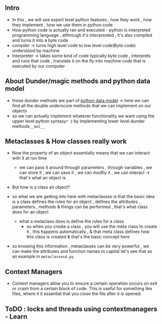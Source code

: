 ## Intro

- In this , we will see expert level python features , how they work , how they implement , how we use them in python code
- How python code is actually ran and executed - python is interpreted programming language , althrough it's interprested , it's also compiled and turns it into a byte code
- compiler -> turns high level code to low level code(Byte code) understood by machine
- Interpreter -> takes some kind of code typically byte code , interprets and runs that code , translate it on the fly into machine code that is executed by our computer

## About Dunder/magic methods and python data model

- these dunder methods are part of [python data model](https://docs.python.org/3/reference/datamodel.html) -> here we can find all the double underscore methods that we can implement on our objects
- so we can actually implement whatever functionality we want using the upper level python syntax`p* 2` by implementing lower level dunder methods`__mul__`

## Metaclasses & How classes really work

- Now the property of an object essentially means that we can interact with it at run time

  - we can pass it around through parameters , through variables , we can store it , we can save it , we can modfiy it , we can interact -> that's what an object is

- But how is a class an object?
- so what we are getting into here with metaclasses is that the basic idea is a class defines the rules for an object , defines the attributes , parameters , methods & things can be performed , that's what class does for an object
  - what a metaclass does is define the rules for a class
    - so when you create a class , you will use the meta class to create it , this happens automatically , & that meta class defines how this class is created & that's the basic concept here
- so knowing this information , metaclasses can be very powerful , we can make the attributes and function names to capital let's see that as an example in `metaclasses4.py`

## Context Managers

- Context managers allow you to ensure a certain operation occurs on exit or crash from a certain block of code. This is useful for something like files, where it it essential that you close the file after it is opened.

## ToDO : locks and threads using contextmanagers - Learn
